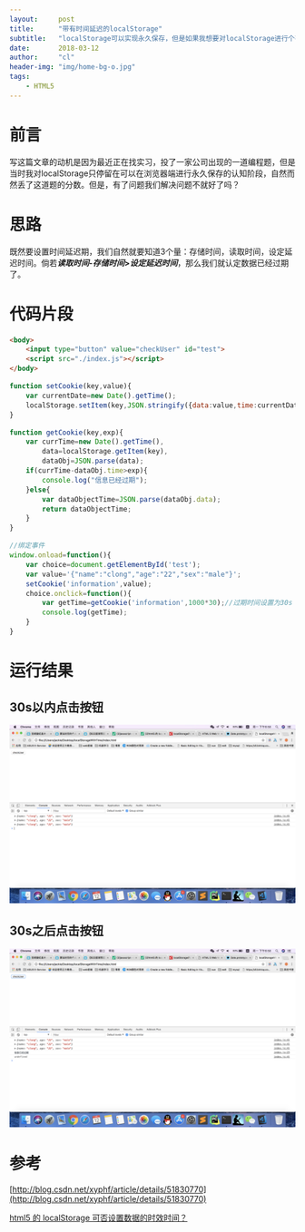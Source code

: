 ```yaml
---
layout:     post
title:      "带有时间延迟的localStorage"
subtitle:   "localStorage可以实现永久保存，但是如果我想要对localStorage进行个有时间延迟的二次封装呢？"
date:       2018-03-12
author:     "cl"
header-img: "img/home-bg-o.jpg"
tags:
    - HTML5
---
```


# 前言
写这篇文章的动机是因为最近正在找实习，投了一家公司出现的一道编程题，但是当时我对localStorage只停留在可以在浏览器端进行永久保存的认知阶段，自然而然丢了这道题的分数。但是，有了问题我们解决问题不就好了吗？

# 思路
既然要设置时间延迟期，我们自然就要知道3个量：存储时间，读取时间，设定延迟时间。倘若<b>*读取时间*-*存储时间*>*设定延迟时间*</b>，那么我们就认定数据已经过期了。

# 代码片段
```html
<body>
    <input type="button" value="checkUser" id="test">
    <script src="./index.js"></script>
</body>
```
``` javascript 
function setCookie(key,value){
    var currentDate=new Date().getTime();
    localStorage.setItem(key,JSON.stringify({data:value,time:currentDate}));
}
```

```javascript
function getCookie(key,exp){
    var currTime=new Date().getTime(),
        data=localStorage.getItem(key),
        dataObj=JSON.parse(data);
    if(currTime-dataObj.time>exp){
        console.log("信息已经过期");
    }else{
        var dataObjectTime=JSON.parse(dataObj.data);
        return dataObjectTime;
    }
}
```

``` javascript
//绑定事件
window.onload=function(){
    var choice=document.getElementById('test');
    var value='{"name":"clong","age":"22","sex":"male"}';
    setCookie('information',value);
    choice.onclick=function(){
        var getTime=getCookie('information',1000*30);//过期时间设置为30s
        console.log(getTime);
    }
}
```
# 运行结果
## 30s以内点击按钮
![](/img/in-post/localStorage/localStorageS.png)
## 30s之后点击按钮
![](/img/in-post/localStorage/localStorageF.png)

# 参考
[http://blog.csdn.net/xyphf/article/details/51830770](http://blog.csdn.net/xyphf/article/details/51830770)

[html5 的 localStorage 可否设置数据的时效时间？](https://segmentfault.com/q/1010000000801007)
